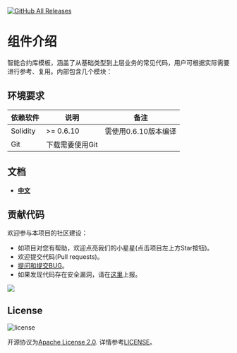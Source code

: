 [![GitHub All Releases](https://img.shields.io/github/downloads/WeBankBlockchain/SmartDev-Contract/total.svg)](https://github.com/WeBankBlockchain/SmartDev-Contract)


# 组件介绍

智能合约库模板，涵盖了从基础类型到上层业务的常见代码，用户可根据实际需要进行参考、复用。内部包含几个模块：

[](https://toolkit-doc.readthedocs.io/zh_CN/latest/_images/wescott.png)

## 环境要求

| 依赖软件 | 说明 |备注|
| --- | --- | --- |
| Solidity | >= 0.6.10 | 需使用0.6.10版本编译|
| Git | 下载需要使用Git | |

## 文档
- [**中文**](https://toolkit-doc.readthedocs.io/zh_CN/latest/docs/WeBankBlockchain-Toolkit-Contract/index.html)

## 贡献代码
欢迎参与本项目的社区建设：
- 如项目对您有帮助，欢迎点亮我们的小星星(点击项目左上方Star按钮)。
- 欢迎提交代码(Pull requests)。
- [提问和提交BUG](https://github.com/WeBankBlockchain/SmartDev-Contract/issues)。
- 如果发现代码存在安全漏洞，请在[这里](https://security.webank.com)上报。


![](https://media.githubusercontent.com/media/FISCO-BCOS/LargeFiles/master/images/QR_image.png)


## License
![license](http://img.shields.io/badge/license-Apache%20v2-blue.svg)

开源协议为[Apache License 2.0](http://www.apache.org/licenses/). 详情参考[LICENSE](../LICENSE)。




